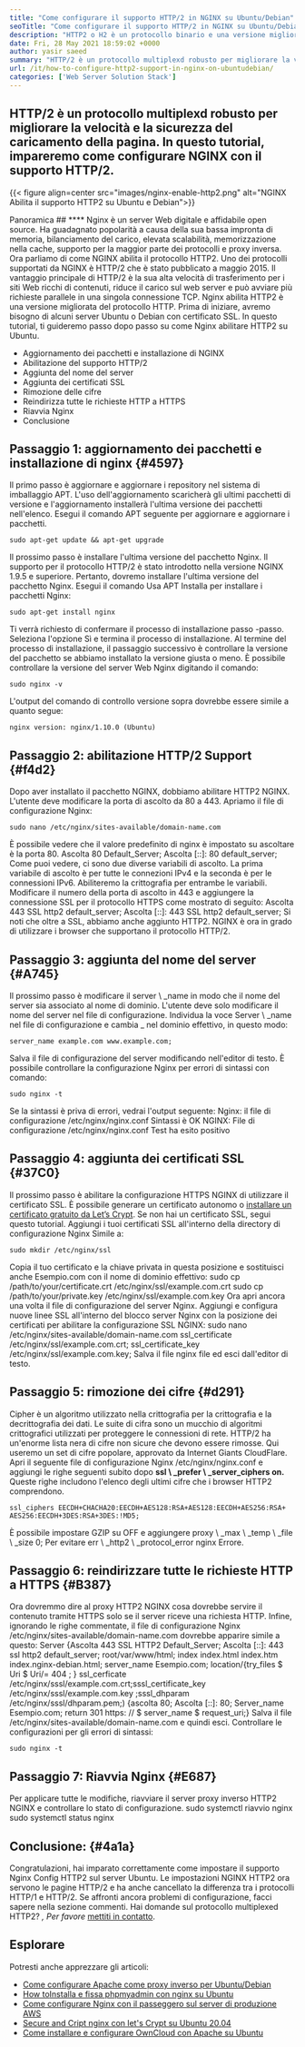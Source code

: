 ```yaml
---
title: "Come configurare il supporto HTTP/2 in NGINX su Ubuntu/Debian" 
seoTitle: "Come configurare il supporto HTTP/2 in NGINX su Ubuntu/Debian" 
description: "HTTP2 o H2 è un protocollo binario e una versione migliorata del protocollo HTTP che consente di aumentare la velocità delle pagine del sito dopo il supporto NGINX abilitato HTTP2" 
date: Fri, 28 May 2021 18:59:02 +0000
author: yasir saeed
summary: "HTTP/2 è un protocollo multiplexd robusto per migliorare la velocità e la sicurezza del carico della pagina. In questo tutorial, impareremo come configurare NGINX con il supporto HTTP/2." 
url: /it/how-to-configure-http2-support-in-nginx-on-ubuntudebian/
categories: ['Web Server Solution Stack']
---
```


## HTTP/2 è un protocollo multiplexd robusto per migliorare la velocità e la sicurezza del caricamento della pagina. In questo tutorial, impareremo come configurare NGINX con il supporto HTTP/2.

{{< figure align=center src="images/nginx-enable-http2.png" alt="NGINX Abilita il supporto HTTP2 su Ubuntu e Debian">}}


Panoramica ##  **** 
Nginx è un server Web digitale e affidabile open source. Ha guadagnato popolarità a causa della sua bassa impronta di memoria, bilanciamento del carico, elevata scalabilità, memorizzazione nella cache, supporto per la maggior parte dei protocolli e proxy inversa. Ora parliamo di come NGINX abilita il protocollo HTTP2.
Uno dei protocolli supportati da NGINX è HTTP/2 che è stato pubblicato a maggio 2015. Il vantaggio principale di HTTP/2 è la sua alta velocità di trasferimento per i siti Web ricchi di contenuti, riduce il carico sul web server e può avviare più richieste parallele in una singola connessione TCP. Nginx abilita HTTP2 è una versione migliorata del protocollo HTTP. Prima di iniziare, avremo bisogno di alcuni server Ubuntu o Debian con certificato SSL. In questo tutorial, ti guideremo passo dopo passo su come Nginx abilitare HTTP2 su Ubuntu.
  * Aggiornamento dei pacchetti e installazione di NGINX
  * Abilitazione del supporto HTTP/2
  * Aggiunta del nome del server
  * Aggiunta dei certificati SSL
  * Rimozione delle cifre
  * Reindirizza tutte le richieste HTTP a HTTPS
  * Riavvia Nginx
  * Conclusione

## Passaggio 1: aggiornamento dei pacchetti e installazione di nginx   {#4597}
Il primo passo è aggiornare e aggiornare i repository nel sistema di imballaggio APT. L'uso dell'aggiornamento scaricherà gli ultimi pacchetti di versione e l'aggiornamento installerà l'ultima versione dei pacchetti nell'elenco. Esegui il comando APT seguente per aggiornare e aggiornare i pacchetti.
```
sudo apt-get update && apt-get upgrade
```
Il prossimo passo è installare l'ultima versione del pacchetto Nginx. Il supporto per il protocollo HTTP/2 è stato introdotto nella versione NGINX 1.9.5 e superiore. Pertanto, dovremo installare l'ultima versione del pacchetto Nginx. Esegui il comando Usa APT Installa per installare i pacchetti Nginx:
```
sudo apt-get install nginx
```
Ti verrà richiesto di confermare il processo di installazione passo -passo. Seleziona l'opzione Sì e termina il processo di installazione. Al termine del processo di installazione, il passaggio successivo è controllare la versione del pacchetto se abbiamo installato la versione giusta o meno. È possibile controllare la versione del server Web Nginx digitando il comando:
```
sudo nginx -v
```
L'output del comando di controllo versione sopra dovrebbe essere simile a quanto segue:
```
nginx version: nginx/1.10.0 (Ubuntu)
```

## Passaggio 2: abilitazione HTTP/2 Support   {#f4d2}
Dopo aver installato il pacchetto NGINX, dobbiamo abilitare HTTP2 NGINX. L'utente deve modificare la porta di ascolto da 80 a 443. Apriamo il file di configurazione Nginx:
```
sudo nano /etc/nginx/sites-available/domain-name.com
```
È possibile vedere che il valore predefinito di nginx è impostato su ascoltare è la porta 80.
Ascolta 80 Default_Server;
Ascolta [::]: 80 default_server;
Come puoi vedere, ci sono due diverse variabili di ascolto. La prima variabile di ascolto è per tutte le connezioni IPv4 e la seconda è per le connessioni IPv6. Abiliteremo la crittografia per entrambe le variabili. Modificare il numero della porta di ascolto in 443 e aggiungere la connessione SSL per il protocollo HTTPS come mostrato di seguito:
Ascolta 443 SSL http2 default_server;
Ascolta [::]: 443 SSL http2 default_server;
Si noti che oltre a SSL, abbiamo anche aggiunto HTTP2. NGINX è ora in grado di utilizzare i browser che supportano il protocollo HTTP/2.

## Passaggio 3: aggiunta del nome del server   {#A745}
Il prossimo passo è modificare il server \ _name in modo che il nome del server sia associato al nome di dominio. L'utente deve solo modificare il nome del server nel file di configurazione. Individua la voce Server \ _name nel file di configurazione e cambia _ nel dominio effettivo, in questo modo:
```
server_name example.com www.example.com;
```
Salva il file di configurazione del server modificando nell'editor di testo. È possibile controllare la configurazione Nginx per errori di sintassi con comando:
```
sudo nginx -t
```
Se la sintassi è priva di errori, vedrai l'output seguente:
Nginx: il file di configurazione /etc/nginx/nginx.conf Sintassi è OK
NGINX: File di configurazione /etc/nginx/nginx.conf Test ha esito positivo

## Passaggio 4: aggiunta dei certificati SSL   {#37C0}
Il prossimo passo è abilitare la configurazione HTTPS NGINX di utilizzare il certificato SSL. È possibile generare un certificato autonomo o [installare un certificato gratuito da Let’s Crypt][1]. Se non hai un certificato SSL, segui questo tutorial. Aggiungi i tuoi certificati SSL all'interno della directory di configurazione Nginx Simile a:
```
sudo mkdir /etc/nginx/ssl
```
Copia il tuo certificato e la chiave privata in questa posizione e sostituisci anche Esempio.com con il nome di dominio effettivo:
sudo cp /path/to/your/certificate.crt /etc/nginx/ssl/example.com.crt
sudo cp /path/to/your/private.key /etc/nginx/ssl/example.com.key
Ora apri ancora una volta il file di configurazione del server Nginx. Aggiungi e configura nuove linee SSL all'interno del blocco server Nginx con la posizione dei certificati per abilitare la configurazione SSL NGINX:
sudo nano /etc/nginx/sites-available/domain-name.com
ssl_certificate /etc/nginx/ssl/example.com.crt;
ssl_certificate_key /etc/nginx/ssl/example.com.key;
Salva il file nginx file ed esci dall'editor di testo.

## Passaggio 5: rimozione dei cifre   {#d291}
Cipher è un algoritmo utilizzato nella crittografia per la crittografia e la decrittografia dei dati. Le suite di cifra sono un mucchio di algoritmi crittografici utilizzati per proteggere le connessioni di rete. HTTP/2 ha un'enorme lista nera di cifre non sicure che devono essere rimosse. Qui useremo un set di cifre popolare, approvato da Internet Giants CloudFlare.
Apri il seguente file di configurazione Nginx /etc/nginx/nginx.conf e aggiungi le righe seguenti subito dopo **ssl \ _prefer \ _server_ciphers on.**  Queste righe includono l'elenco degli ultimi cifre che i browser HTTP2 comprendono.
```
ssl_ciphers EECDH+CHACHA20:EECDH+AES128:RSA+AES128:EECDH+AES256:RSA+
AES256:EECDH+3DES:RSA+3DES:!MD5;
```
È possibile impostare GZIP su OFF e aggiungere proxy \ _max \ _temp \ _file \ _size 0; Per evitare err \ _http2 \ _protocol_error nginx Errore.

## Passaggio 6: reindirizzare tutte le richieste HTTP a HTTPS   {#B387}
Ora dovremmo dire al proxy HTTP2 NGINX cosa dovrebbe servire il contenuto tramite HTTPS solo se il server riceve una richiesta HTTP. Infine, ignorando le righe commentate, il file di configurazione Nginx /etc/nginx/sites-available/domain-name.com dovrebbe apparire simile a questo:
Server {Ascolta 443 SSL HTTP2 Default_Server; Ascolta [::]: 443 ssl http2 default_server; root/var/www/html; index index.html index.htm index.nginx-debian.html; server_name Esempio.com; location/{try_files $ Uri $ Uri/= 404 ; } ssl_cerficate /etc/nginx/sssl/example.com.crt;sssl_certificate_key /etc/nginx/sssl/example.com.key ;sssl_dhparam /etc/nginx/sssl/dhparam.pem;) {ascolta 80; Ascolta [::]: 80; Server_name Esempio.com; return 301 https: // $ server_name $ request_uri;}
Salva il file /etc/nginx/sites-available/domain-name.com e quindi esci. Controllare le configurazioni per gli errori di sintassi:
```
sudo nginx -t
```

## Passaggio 7: Riavvia Nginx   {#E687}
Per applicare tutte le modifiche, riavviare il server proxy inverso HTTP2 NGINX e controllare lo stato di configurazione.
sudo systemctl riavvio nginx
sudo systemctl status nginx

## **Conclusione:**    {#4a1a}
Congratulazioni, hai imparato correttamente come impostare il supporto Nginx Config HTTP2 sul server Ubuntu. Le impostazioni NGINX HTTP2 ora servono le pagine HTTP/2 e ha anche cancellato la differenza tra i protocolli HTTP/1 e HTTP/2. Se affronti ancora problemi di configurazione, facci sapere nella sezione commenti.
Hai domande sul protocollo multiplexed HTTP2? _, Per favore_ [mettiti in contatto][2].

## Esplorare
Potresti anche apprezzare gli articoli:
  * [Come configurare Apache come proxy inverso per Ubuntu/Debian][3]
  * [How to][3][Installa e fissa phpmyadmin con nginx su Ubuntu][4]
  * [Come configurare Nginx con il passeggero sul server di produzione AWS][5]
  * [Secure and Cript nginx con let's Crypt su Ubuntu 20.04][1]
  * [Come installare e configurare OwnCloud con Apache su Ubuntu][6]

  
[1]: https://blog.containerize.com/web-server-solution-stack/how-to-secure-nginx-with-letsencrypt-on-ubuntu-20-04/
[2]: mailto:yasir.saeed@aspose.com
[3]: https://blog.containerize.com/web-server-solution-stack/how-to-configure-apache-as-a-reverse-proxy-for-ubuntudebian/
[4]: https://blog.containerize.com/web-server-solution-stack/how-to-install-and-secure-phpmyadmin-with-nginx-on-ubuntu/
[5]: https://blog.containerize.com/web-server-solution-stack/how-to-setup-nginx-with-passenger-on-aws-production-server/
[6]: https://blog.containerize.com/backup-and-sync-software/how-to-install-and-configure-owncloud-with-apache-on-ubuntu/
